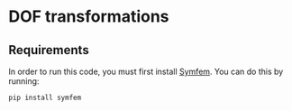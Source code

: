 # DOF transformations

## Requirements
In order to run this code, you must first install [Symfem](https://github.com/mscroggs/symfem).
You can do this by running:

```bash
pip install symfem
```
